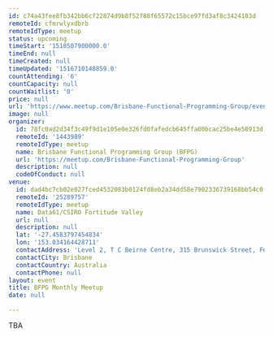 ```yaml
---
id: c74a43fee8fb342bb6cf22874d9b8f52f88f65572c15bce97fd3af8c3424103d
remoteId: cfmrwlyxdbrb
remoteIdType: meetup
status: upcoming
timeStart: '1518507900000.0'
timeEnd: null
timeCreated: null
timeUpdated: '1516710148859.0'
countAttending: '6'
countCapacity: null
countWaitlist: '0'
price: null
url: 'https://www.meetup.com/Brisbane-Functional-Programming-Group/events/244996226/'
image: null
organizer:
  id: 78fc0ad2d34f3c49f9d1e105e0e326fd0fafedcb645ffa60bcac25be4e58913d
  remoteId: '1443989'
  remoteIdType: meetup
  name: Brisbane Functional Programming Group (BFPG)
  url: 'https://meetup.com/Brisbane-Functional-Programming-Group'
  description: null
  codeOfConduct: null
venue:
  id: dad4bc7cb02e027fced4532083b0124fd8eb2a34dd58e7902336739168bb54c0
  remoteId: '25289757'
  remoteIdType: meetup
  name: Data61/CSIRO Fortitude Valley
  url: null
  description: null
  lat: '-27.4583797454834'
  lon: '153.034164428711'
  contactAddress: 'Level 2, T C Beirne Centre, 315 Brunswick Street, Fortitude Valley 4006 QLD'
  contactCity: Brisbane
  contactCountry: Australia
  contactPhone: null
layout: event
title: BFPG Monthly Meetup
date: null

---
```

<p>TBA</p> 
